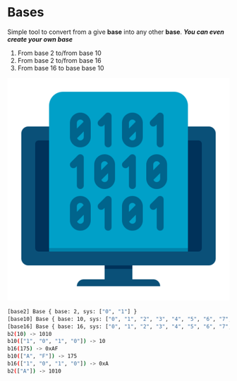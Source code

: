 # Bases

Simple tool to convert from a give **base** into any other **base**. **_You can even create your own base_**

1.  From base 2 to/from base 10
2.  From base 2 to/from base 16
3.  From base 16 to base base 10

<p align="center">
    <img src="base.png" title="Base" alt="Base"/>
</p>

```bash
[base2] Base { base: 2, sys: ["0", "1"] }
[base10] Base { base: 10, sys: ["0", "1", "2", "3", "4", "5", "6", "7", "8", "9"] }
[base16] Base { base: 16, sys: ["0", "1", "2", "3", "4", "5", "6", "7", "8", "9", "A", "B", "C", "D", "E", "F"] }
b2(10) -> 1010
b10(["1", "0", "1", "0"]) -> 10
b16(175) -> 0xAF
b10(["A", "F"]) -> 175
b16(["1", "0", "1", "0"]) -> 0xA
b2(["A"]) -> 1010
```
